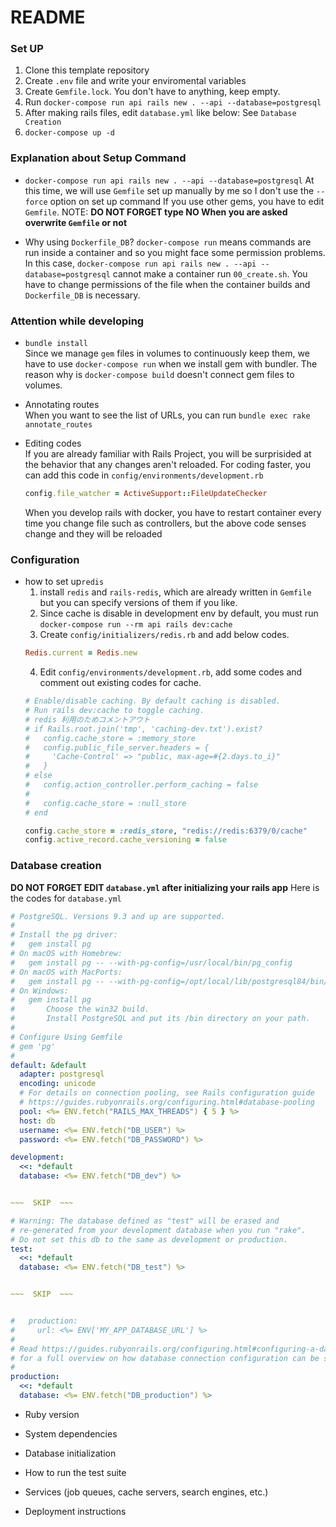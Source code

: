 # README

### Set UP

1. Clone this template repository
2. Create `.env` file and write your enviromental variables
3. Create `Gemfile.lock`. You don't have to anything, keep empty.
4. Run `docker-compose run api rails new . --api --database=postgresql`
5. After making rails files, edit `database.yml` like below: See `Database Creation`
6. `docker-compose up -d`

### Explanation about Setup Command

- `docker-compose run api rails new . --api --database=postgresql`
  At this time, we will use `Gemfile` set up manually by me so I don't use the `--force` option on set up command
  If you use other gems, you have to edit `Gemfile`.
  NOTE: **DO NOT FORGET type NO When you are asked overwrite `Gemfile` or not**

- Why using `Dockerfile_DB`?
  `docker-compose run` means commands are run inside a container and so you might face some permission problems.
  In this case, `docker-compose run api rails new . --api --database=postgresql` cannot make a container run `00_create.sh`. You have to change permissions of the file when the container builds and `Dockerfile_DB` is necessary.

### Attention while developing

- `bundle install`  
  Since we manage `gem` files in volumes to continuously keep them, we have to use `docker-compose run` when we install gem with bundler.
  The reason why is `docker-compose build` doesn't connect gem files to volumes.

- Annotating routes  
  When you want to see the list of URLs, you can run `bundle exec rake annotate_routes`

- Editing codes  
  If you are already familiar with Rails Project, you will be surprisided at the behavior that any changes aren't reloaded.
  For coding faster, you can add this code in `config/environments/development.rb`
  ```rb
  config.file_watcher = ActiveSupport::FileUpdateChecker
  ```
  When you develop rails with docker, you have to restart container every time you change file such as controllers, but the above code senses change and they will be reloaded

### Configuration
- how to set up`redis`  
  1. install `redis` and `rails-redis`, which are already written in `Gemfile` but you can specify versions of them if you like.
  2. Since cache is disable in development env by default, you must run `docker-compose run --rm api rails dev:cache`
  3. Create `config/initializers/redis.rb` and add below codes.
    ```rb
    Redis.current = Redis.new
    ```
  4. Edit `config/environments/development.rb`, add some codes and comment out existing codes for cache.
    ```rb
    # Enable/disable caching. By default caching is disabled.
    # Run rails dev:cache to toggle caching.
    # redis 利用のためコメントアウト
    # if Rails.root.join('tmp', 'caching-dev.txt').exist?
    #   config.cache_store = :memory_store
    #   config.public_file_server.headers = {
    #     'Cache-Control' => "public, max-age=#{2.days.to_i}"
    #   }
    # else
    #   config.action_controller.perform_caching = false
    #
    #   config.cache_store = :null_store
    # end

    config.cache_store = :redis_store, "redis://redis:6379/0/cache"
    config.active_record.cache_versioning = false

    ```

### Database creation  
**DO NOT FORGET EDIT `database.yml` after initializing your rails app**
Here is the codes for `database.yml`

```yml
# PostgreSQL. Versions 9.3 and up are supported.
#
# Install the pg driver:
#   gem install pg
# On macOS with Homebrew:
#   gem install pg -- --with-pg-config=/usr/local/bin/pg_config
# On macOS with MacPorts:
#   gem install pg -- --with-pg-config=/opt/local/lib/postgresql84/bin/pg_config
# On Windows:
#   gem install pg
#       Choose the win32 build.
#       Install PostgreSQL and put its /bin directory on your path.
#
# Configure Using Gemfile
# gem 'pg'
#
default: &default
  adapter: postgresql
  encoding: unicode
  # For details on connection pooling, see Rails configuration guide
  # https://guides.rubyonrails.org/configuring.html#database-pooling
  pool: <%= ENV.fetch("RAILS_MAX_THREADS") { 5 } %>
  host: db
  username: <%= ENV.fetch("DB_USER") %>
  password: <%= ENV.fetch("DB_PASSWORD") %>

development:
  <<: *default
  database: <%= ENV.fetch("DB_dev") %>


~~~  SKIP  ~~~

# Warning: The database defined as "test" will be erased and
# re-generated from your development database when you run "rake".
# Do not set this db to the same as development or production.
test:
  <<: *default
  database: <%= ENV.fetch("DB_test") %>


~~~  SKIP  ~~~


#   production:
#     url: <%= ENV['MY_APP_DATABASE_URL'] %>
#
# Read https://guides.rubyonrails.org/configuring.html#configuring-a-database
# for a full overview on how database connection configuration can be specified.
#
production:
  <<: *default
  database: <%= ENV.fetch("DB_production") %>

```

* Ruby version

* System dependencies


* Database initialization

* How to run the test suite

* Services (job queues, cache servers, search engines, etc.)

* Deployment instructions 
